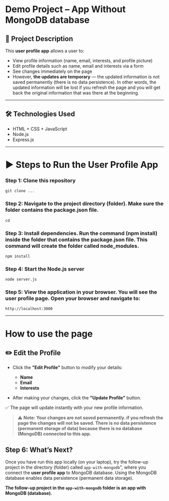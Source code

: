 # Demo Project – App Without MongoDB database

## 📄 Project Description

This **user profile app** allows a user to:

- View profile information (name, email, interests, and profile picture)
- Edit profile details such as name, email and interests via a form
- See changes immediately on the page
- However, **the updates are temporary** — the updated information is not saved permanently (there is no data persistence). In other words, the updated information will be lost if you refresh the page and you will get back the original information that was there at the beginning.

---

## 🛠 Technologies Used

- HTML + CSS + JavaScript
- Node.js
- Express.js

---

# ▶️ Steps to Run the User Profile App

### Step 1: Clone this repository

```
git clone ...
```

### Step 2: Navigate to the project directory (folder). Make sure the folder contains the package.json file.

```
cd
```

### Step 3: Install dependencies. Run the command (npm install) inside the folder that contains the package.json file. This command will create the folder called node_modules.

```
npm install
```

### Step 4: Start the Node.js server

```
node server.js
```

### Step 5: View the application in your browser. You will see the user profile page. Open your browser and navigate to:

```
http://localhost:3000
```

---

# How to use the page

## ✏️ Edit the Profile

- Click the **"Edit Profile"** button to modify your details:

  - **Name**
  - **Email**
  - **Interests**

- After making your changes, click the **"Update Profile"** button.

✅ The page will update instantly with your new profile information.

> ⚠️ **Note: Your changes are not saved permanently.
> if you refresh the page the changes will not be saved. There is no data persistence (permanent storage of data) because there is no database (MongoDB) connected to this app.**

## Step 6: What’s Next?

Once you have run this app locally (on your laptop), try the follow-up project in the directory (folder) called `app-with-mongodb`", where you connect the **user profile app** to MongoDB database. Using the MongoDB database enables data persistence (permanent data storage).

**The follow-up project in the `app-with-mongodb` folder is an app with MongoDB (database).**
